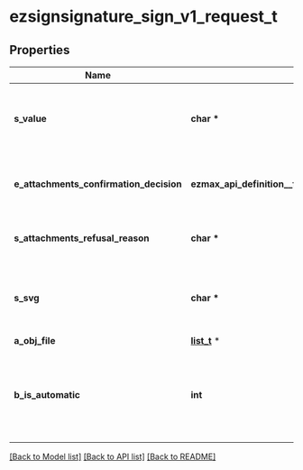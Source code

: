 # ezsignsignature_sign_v1_request_t

## Properties
Name | Type | Description | Notes
------------ | ------------- | ------------- | -------------
**s_value** | **char \*** | The value required for the Ezsignsignature.  This can only be set if eEzsignsignatureType is **City**, **FieldText** or **FieldTextarea** | [optional] 
**e_attachments_confirmation_decision** | **ezmax_api_definition__full_ezsignsignature_sign_v1_request_EATTACHMENTSCONFIRMATIONDECISION_e** | Whether the attachment are accepted or refused.  This can only be set if eEzsignsignatureType is **AttachmentsConfirmation** | [optional] 
**s_attachments_refusal_reason** | **char \*** | The reason of refused.  This can only be set if eEzsignsignatureType is **AttachmentsConfirmation** | [optional] 
**s_svg** | **char \*** | The SVG of the handwritten signature.  This can only be set if eEzsignsignatureType is **Handwritten** and **bIsAutomatic** is false | [optional] 
**a_obj_file** | [**list_t**](common_file.md) \* |  | [optional] 
**b_is_automatic** | **int** | Indicates if the Ezsignsignature was part of an automatic process or not.  This can only be true if eEzsignsignatureType is **Acknowledgement**, **City**, **Handwritten**, **Initials**, **Name** or **Stamp**.  | 

[[Back to Model list]](../README.md#documentation-for-models) [[Back to API list]](../README.md#documentation-for-api-endpoints) [[Back to README]](../README.md)


